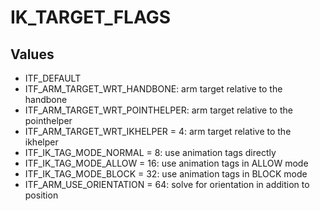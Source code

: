# IK_TARGET_FLAGS

## Values
* ITF_DEFAULT
* ITF_ARM_TARGET_WRT_HANDBONE: arm target relative to the handbone
* ITF_ARM_TARGET_WRT_POINTHELPER: arm target relative to the pointhelper
* ITF_ARM_TARGET_WRT_IKHELPER = 4: arm target relative to the ikhelper
* ITF_IK_TAG_MODE_NORMAL = 8: use animation tags directly
* ITF_IK_TAG_MODE_ALLOW = 16: use animation tags in ALLOW mode
* ITF_IK_TAG_MODE_BLOCK = 32: use animation tags in BLOCK mode
* ITF_ARM_USE_ORIENTATION = 64: solve for orientation in addition to position